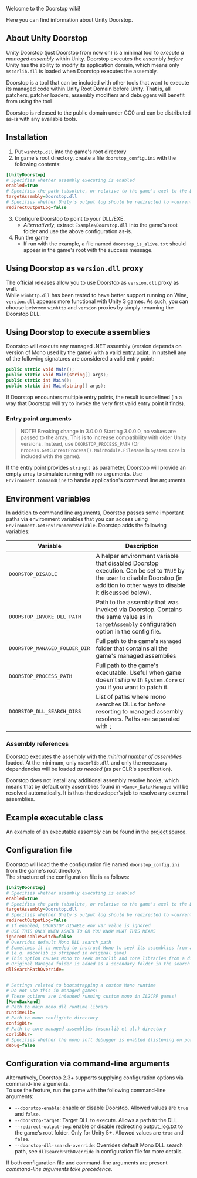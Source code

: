 Welcome to the Doorstop wiki!

Here you can find information about Unity Doorstop.

## About Unity Doorstop

Unity Doorstop (just Doorstop from now on) is a minimal tool to *execute a managed assembly* within Unity. Doorstop executes the assembly *before* Unity has the ability to modify its application domain, which means only `mscorlib.dll` is loaded when Doorstop executes the assembly.

Doorstop is a tool that can be included with other tools that want to execute its managed code within Unity Root Domain before Unity. That is, all patchers, patcher loaders, assembly modifiers and debuggers will benefit from using the tool

Doorstop is released to the public domain under CC0 and can be distributed as-is with any available tools.

## Installation

1. Put `winhttp.dll` into the game's root directory
2. In game's root directory, create a file `doorstop_config.ini` with the following contents:

```ini
[UnityDoorstop]
# Specifies whether assembly executing is enabled
enabled=true
# Specifies the path (absolute, or relative to the game's exe) to the DLL/EXE that should be executed by Doorstop
targetAssembly=Doorstop.dll
# Specifies whether Unity's output log should be redirected to <current folder>\output_log.txt
redirectOutputLog=false
```

3. Configure Doorstop to point to your DLL/EXE.
    * *Alternatively*, extract `Example\Doorstop.dll` into the game's root folder and use the above configuration as-is.
4. Run the game
    * If run with the example, a file named `doorstop_is_alive.txt` should appear in the game's root with the success message.

## Using Doorstop as `version.dll` proxy

The official releases allow you to use Doorstop as `version.dll` proxy as well.  
While `winhttp.dll` has been tested to have better support running on Wine, `version.dll` 
appears more functional with Unity 3 games. As such, you can choose between `winhttp` and `version` proxies 
by simply renaming the Doorstop DLL.

## Using Doorstop to execute assemblies

Doorstop will execute any managed .NET assembly (version depends on version of Mono used by the game) with a valid [entry point](https://docs.microsoft.com/en-us/dotnet/csharp/programming-guide/main-and-command-args/). In nutshell any of the following signatures are considered a valid entry point:

```csharp
public static void Main();
public static void Main(string[] args);
public static int Main();
public static int Main(string[] args);
```

If Doorstop encounters multiple entry points, the result is undefined (in a way that Doorstop will try to invoke the very first valid entry point it finds).

### Entry point arguments

> NOTE! Breaking change in 3.0.0.0
> Starting 3.0.0.0, no values are passed to the array. This is to increase compatibility with older Unity versions.
> Instead, use `DOORSTOP_PROCESS_PATH` (Or `Process.GetCurrentProcess().MainModule.FileName` is `System.Core` is included with the game).

If the entry point provides `string[]` as parameter, Doorstop will provide an empty array to simulate running with no arguments.
Use `Environment.CommandLine` to handle application's command line arguments.

## Environment variables

In addition to command line arguments, Doorstop passes some important paths via environment variables that you can access using `Environment.GetEnvironmentVariable`. Doorstop adds the following variables:

| Variable | Description |
|----------|------------ |
| `DOORSTOP_DISABLE` | A helper environment variable that disabled Doorstop execution. Can be set to `TRUE` by the user to disable Doorstop (in addition to other ways to disable it discussed below). |
| `DOORSTOP_INVOKE_DLL_PATH` | Path to the assembly that was invoked via Doorstop. Contains the same value as in `targetAssembly` configuration option in the config file. |
| `DOORSTOP_MANAGED_FOLDER_DIR` | Full path to the game's `Managed` folder that contains all the game's managed assemblies |
| `DOORSTOP_PROCESS_PATH` | Full path to the game's executable. Useful when game doesn't ship with `System.Core` or you if you want to patch it. |
| `DOORSTOP_DLL_SEARCH_DIRS` | List of paths where mono searches DLLs for before resorting to managed assembly resolvers. Paths are separated with `;` |

### Assembly references

Doorstop executes the assembly with the *minimal number of assemblies* loaded. At the minimum, only `mscorlib.dll` and only the necessary dependencies will be loaded *as needed* (as per CLR's specification).

Doorstop does not install any additional assembly resolve hooks, which means that by default only assemblies found in `<Game>_Data\Managed` will be resolved automatically. It is thus the developer's job to resolve any external assemblies.

## Example executable class

An example of an executable assembly can be found in the [project source](https://github.com/NeighTools/UnityDoorstop/tree/master/DoorstopTest).

## Configuration file

Doorstop will load the the configuration file named `doorstop_config.ini` from the game's root directory.  
The structure of the configuration file is as follows:

```ini
[UnityDoorstop]
# Specifies whether assembly executing is enabled
enabled=true
# Specifies the path (absolute, or relative to the game's exe) to the DLL/EXE that should be executed by Doorstop
targetAssembly=Doorstop.dll
# Specifies whether Unity's output log should be redirected to <current folder>\output_log.txt
redirectOutputLog=false
# If enabled, DOORSTOP_DISABLE env var value is ignored
# USE THIS ONLY WHEN ASKED TO OR YOU KNOW WHAT THIS MEANS
ignoreDisableSwitch=false
# Overrides default Mono DLL search path
# Sometimes it is needed to instruct Mono to seek its assemblies from a different path
# (e.g. mscorlib is stripped in original game)
# This option causes Mono to seek mscorlib and core libraries from a different folder before Managed
# Original Managed folder is added as a secondary folder in the search path
dllSearchPathOverride=


# Settings related to bootstrapping a custom Mono runtime
# Do not use this in managed games!
# These options are intended running custom mono in IL2CPP games!
[MonoBackend]
# Path to main mono.dll runtime library
runtimeLib=
# Path to mono config/etc directory
configDir=
# Path to core managed assemblies (mscorlib et al.) directory
corlibDir=
# Specifies whether the mono soft debugger is enabled (listening on port 55555)
debug=false
```

## Configuration via command-line arguments

Alternatively, Doorstop 2.3+ supports supplying configuration options via command-line arguments.  
To use the feature, run the game with the following command-line arguments:

* `--doorstop-enable`: enable or disable Doorstop. Allowed values are `true` and `false`.
* `--doorstop-target`: Target DLL to execute. Allows a path to the DLL.
* `--redirect-output-log`: enable or disable redirecting output_log.txt to the game's root folder. Only for Unity 5+. Allowed values are `true` and `false`.
* `--doorstop-dll-search-override`: Overrides default Mono DLL search path, see `dllSearchPathOverride` in configuration file for more details.

If both configuration file and command-line arguments are present **command-line arguments take precedence*.*
